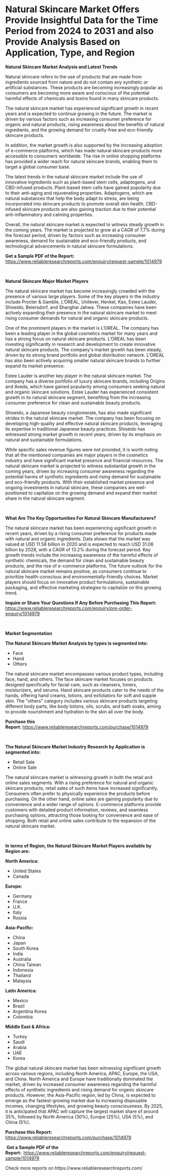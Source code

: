 <p><h1>Natural Skincare Market Offers Provide Insightful Data for the Time Period from 2024 to 2031 and also Provide Analysis Based on Application, Type, and Region</h1></p><p><strong>Natural Skincare Market Analysis and Latest Trends</strong></p>
<p><p>Natural skincare refers to the use of products that are made from ingredients sourced from nature and do not contain any synthetic or artificial substances. These products are becoming increasingly popular as consumers are becoming more aware and conscious of the potential harmful effects of chemicals and toxins found in many skincare products.</p><p>The natural skincare market has experienced significant growth in recent years and is expected to continue growing in the future. The market is driven by various factors such as increasing consumer preference for organic and natural products, rising awareness about the benefits of natural ingredients, and the growing demand for cruelty-free and eco-friendly skincare products.</p><p>In addition, the market growth is also supported by the increasing adoption of e-commerce platforms, which has made natural skincare products more accessible to consumers worldwide. The rise in online shopping platforms has provided a wider reach for natural skincare brands, enabling them to target a global consumer base.</p><p>The latest trends in the natural skincare market include the use of innovative ingredients such as plant-based stem cells, adaptogens, and CBD-infused products. Plant-based stem cells have gained popularity due to their anti-aging and rejuvenating properties. Adaptogens, which are natural substances that help the body adapt to stress, are being incorporated into skincare products to promote overall skin health. CBD-infused skincare products are also gaining traction due to their potential anti-inflammatory and calming properties.</p><p>Overall, the natural skincare market is expected to witness steady growth in the coming years. The market is projected to grow at a CAGR of 7.7% during the forecast period, driven by factors such as increasing consumer awareness, demand for sustainable and eco-friendly products, and technological advancements in natural skincare formulations.</p></p>
<p><strong>Get a Sample PDF of the Report:&nbsp;</strong> <a href="https://www.reliableresearchreports.com/enquiry/request-sample/1014979">https://www.reliableresearchreports.com/enquiry/request-sample/1014979</a></p>
<p>&nbsp;</p>
<p><strong>Natural Skincare Major Market Players</strong></p>
<p><p>The natural skincare market has become increasingly crowded with the presence of various large players. Some of the key players in the industry include Procter & Gamble, L’OREAL, Unilever, Henkel, Kao, Estee Lauder, Shiseido, Beiersdorf, and Shanghai Jahwa. These companies have been actively expanding their presence in the natural skincare market to meet rising consumer demands for natural and organic skincare products.</p><p>One of the prominent players in the market is L’OREAL. The company has been a leading player in the global cosmetics market for many years and has a strong focus on natural skincare products. L’OREAL has been investing significantly in research and development to create innovative natural skincare products. The company's market growth has been steady, driven by its strong brand portfolio and global distribution network. L’OREAL has also been actively acquiring smaller natural skincare brands to further expand its market presence.</p><p>Estee Lauder is another key player in the natural skincare market. The company has a diverse portfolio of luxury skincare brands, including Origins and Aveda, which have gained popularity among consumers seeking natural and organic skincare solutions. Estee Lauder has experienced consistent growth in its natural skincare segment, benefiting from the increasing consumer preference for clean and sustainable beauty products.</p><p>Shiseido, a Japanese beauty conglomerate, has also made significant strides in the natural skincare market. The company has been focusing on developing high-quality and effective natural skincare products, leveraging its expertise in traditional Japanese beauty practices. Shiseido has witnessed strong market growth in recent years, driven by its emphasis on natural and sustainable formulations.</p><p>While specific sales revenue figures were not provided, it is worth noting that all the mentioned companies are major players in the cosmetics industry and have significant market presence and financial resources. The natural skincare market is projected to witness substantial growth in the coming years, driven by increasing consumer awareness regarding the potential harms of synthetic ingredients and rising demand for sustainable and eco-friendly products. With their established market presence and ongoing investments in natural skincare, these companies are well-positioned to capitalize on the growing demand and expand their market share in the natural skincare segment.</p></p>
<p>&nbsp;</p>
<p><strong>What Are The Key Opportunities For Natural Skincare Manufacturers?</strong></p>
<p><p>The natural skincare market has been experiencing significant growth in recent years, driven by a rising consumer preference for products made with natural and organic ingredients. Data shows that the market was valued at USD 11.58 billion in 2020 and is expected to reach USD 31.06 billion by 2028, with a CAGR of 13.2% during the forecast period. Key growth trends include the increasing awareness of the harmful effects of synthetic chemicals, the demand for clean and sustainable beauty products, and the rise of e-commerce platforms. The future outlook for the natural skincare market remains positive, as consumers continue to prioritize health-conscious and environmentally-friendly choices. Market players should focus on innovative product formulations, sustainable packaging, and effective marketing strategies to capitalize on this growing trend.</p></p>
<p><strong>Inquire or Share Your Questions If Any Before Purchasing This Report:</strong> <a href="https://www.reliableresearchreports.com/enquiry/pre-order-enquiry/1014979">https://www.reliableresearchreports.com/enquiry/pre-order-enquiry/1014979</a></p>
<p>&nbsp;</p>
<p><strong>Market Segmentation</strong></p>
<p><strong>The Natural Skincare Market Analysis by types is segmented into:</strong></p>
<p><ul><li>Face</li><li>Hand</li><li>Others</li></ul></p>
<p><p>The natural skincare market encompasses various product types, including face, hand, and others. The face skincare market focuses on products designed specifically for facial care, such as cleansers, toners, moisturizers, and serums. Hand skincare products cater to the needs of the hands, offering hand creams, lotions, and exfoliators for soft and supple skin. The "others" category includes various skincare products targeting different body parts, like body lotions, oils, scrubs, and bath soaks, aiming to provide nourishment and hydration to the skin all over the body.</p></p>
<p><strong>Purchase this Report:&nbsp;</strong><a href="https://www.reliableresearchreports.com/purchase/1014979">https://www.reliableresearchreports.com/purchase/1014979</a></p>
<p>&nbsp;</p>
<p><strong>The Natural Skincare Market Industry Research by Application is segmented into:</strong></p>
<p><ul><li>Retail Sale</li><li>Online Sale</li></ul></p>
<p><p>The natural skincare market is witnessing growth in both the retail and online sales segments. With a rising preference for natural and organic skincare products, retail sales of such items have increased significantly. Consumers often prefer to physically experience the products before purchasing. On the other hand, online sales are gaining popularity due to convenience and a wider range of options. E-commerce platforms provide customers with detailed product information, reviews, and seamless purchasing options, attracting those looking for convenience and ease of shopping. Both retail and online sales contribute to the expansion of the natural skincare market.</p></p>
<p>&nbsp;</p>
<p><strong>In terms of Region, the Natural Skincare Market Players available by Region are:</strong></p>
<p>
    <p> <strong> North America: </strong>
        <ul>
            <li>United States</li>
            <li>Canada</li>
        </ul>
        </p> 
    <p> <strong> Europe: </strong>
        <ul>
            <li>Germany</li>
            <li>France</li>
            <li>U.K.</li>
            <li>Italy</li>
            <li>Russia</li>
        </ul>
        </p> 
    <p> <strong> Asia-Pacific: </strong>
        <ul>
            <li>China</li>
            <li>Japan</li>
            <li>South Korea</li>
            <li>India</li>
            <li>Australia</li>
            <li>China Taiwan</li>
            <li>Indonesia</li>
            <li>Thailand</li>
            <li>Malaysia</li>
        </ul>
        </p> 
    <p> <strong> Latin America: </strong>
        <ul>
            <li>Mexico</li>
            <li>Brazil</li>
            <li>Argentina Korea</li>
            <li>Colombia</li>
        </ul>
        </p> 
    <p> <strong> Middle East & Africa: </strong>
        <ul>
            <li>Turkey</li>
            <li>Saudi</li>
            <li>Arabia</li>
            <li>UAE</li>
            <li>Korea</li>
        </ul>
    </p>
    </p>
<p><p>The global natural skincare market has been witnessing significant growth across various regions, including North America, APAC, Europe, the USA, and China. North America and Europe have traditionally dominated the market, driven by increased consumer awareness regarding the harmful effects of synthetic ingredients and rising demand for organic skincare products. However, the Asia-Pacific region, led by China, is expected to emerge as the fastest-growing market due to increasing disposable incomes, changing lifestyles, and growing beauty consciousness. By 2025, it is anticipated that APAC will capture the largest market share of around 35%, followed by North America (30%), Europe (25%), USA (5%), and China (5%).</p></p>
<p><strong>Purchase this Report: </strong><a href="https://www.reliableresearchreports.com/purchase/1014979">https://www.reliableresearchreports.com/purchase/1014979</a></p>
<p>&nbsp;<strong>Get a Sample PDF of the Report:&nbsp;&nbsp;</strong><a href="https://www.reliableresearchreports.com/enquiry/request-sample/1014979">https://www.reliableresearchreports.com/enquiry/request-sample/1014979</a></p>
<p><strong></strong></p>
<p>Check more reports on https://www.reliableresearchreports.com/</p>